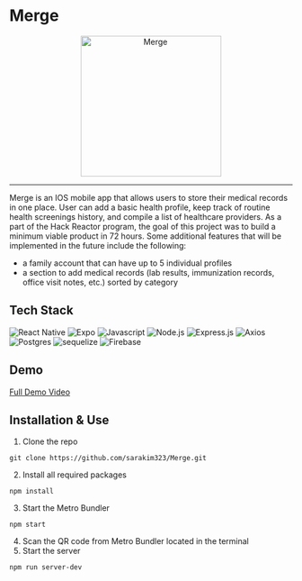 # Merge

<div align="center">
<img alt="Merge" src="https://user-images.githubusercontent.com/110424937/214351001-743cb3d1-89e4-40fd-a5d5-82df2094baf3.png" width="250" height="250" />
</div>

-----

Merge is an IOS mobile app that allows users to store their medical records in one place. User can add a basic health profile, keep track of routine health screenings history, and compile a list of healthcare providers. As a part of the Hack Reactor program, the goal of this project was to build a minimum viable product in 72 hours. Some additional features that will be implemented in the future include the following:
- a family account that can have up to 5 individual profiles
- a section to add medical records (lab results, immunization records, office visit notes, etc.) sorted by category

## Tech Stack
<img alt="React Native" src="https://img.shields.io/badge/React_Native-20232A?style=for-the-badge&logo=react&logoColor=61DAFB" /> ![Expo](https://img.shields.io/badge/expo-1C1E24?style=for-the-badge&logo=expo&logoColor=#D04A37) <img alt="Javascript" src="https://img.shields.io/badge/JavaScript-323330?style=for-the-badge&logo=javascript&logoColor=F7DF1E" /> <img alt="Node.js" src="https://img.shields.io/badge/Node.js-43853D?style=for-the-badge&logo=node.js&logoColor=white" /> <img alt="Express.js" src="https://img.shields.io/badge/Express.js-404D59?style=for-the-badge" /> ![Axios](https://img.shields.io/badge/-Axios-671ddf?logo=axios&logoColor=black&style=for-the-badge) <img alt="Postgres" src="https://img.shields.io/badge/PostgreSQL-316192?style=for-the-badge&logo=postgresql&logoColor=white" /> <img alt="sequelize" src="https://img.shields.io/badge/sequelize-323330?style=for-the-badge&logo=sequelize&logoColor=blue" /> ![Firebase](https://img.shields.io/badge/firebase-%23039BE5.svg?style=for-the-badge&logo=firebase)

## Demo
<a href="https://drive.google.com/file/d/1Q_YPHt7S82g8CqqyZPYdrhOoFYtPOCLM/view?usp=share_link">Full Demo Video</a>

## Installation & Use
1. Clone the repo
```
git clone https://github.com/sarakim323/Merge.git
```
2. Install all required packages
```
npm install
```
3. Start the Metro Bundler
```
npm start
```
4. Scan the QR code from Metro Bundler located in the terminal
5. Start the server
```
npm run server-dev
```
